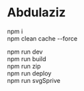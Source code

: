 # Abdulaziz
<!-- Install -->
npm i<br>
npm clean cache --force
<!-- Run -->
npm run dev <br>
npm run build<br>
npm run zip<br>
npm run deploy<br>
npm run svgSprive
